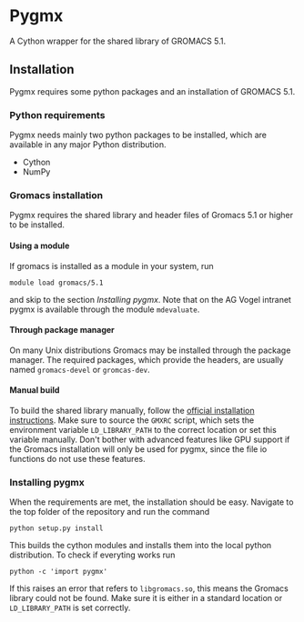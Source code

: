 # Pygmx

A Cython wrapper for the shared library of GROMACS 5.1.

## Installation

Pygmx requires some python packages and an installation of GROMACS 5.1.

### Python requirements

Pygmx needs mainly two python packages to be installed, which are available in any major Python distribution.

* Cython
* NumPy

### Gromacs installation

Pygmx requires the shared library and header files of Gromacs 5.1 or higher to be installed.

#### Using a module

If gromacs is installed as a module in your system, run

    module load gromacs/5.1

and skip to the section *Installing pygmx*.
Note that on the AG Vogel intranet pygmx is available through the module `mdevaluate`.

#### Through package manager

On many Unix distributions Gromacs may be installed through the package manager.
The required packages, which provide the headers, are usually named `gromacs-devel` or `gromcas-dev`.

#### Manual build

To build the shared library manually, follow the [official installation instructions](http://manual.gromacs.org/documentation/5.1.2/install-guide/index.html).
Make sure to source the `GMXRC` script, which sets the environment variable `LD_LIBRARY_PATH` to the correct location or set this variable manually.
Don't bother with advanced features like GPU support if the Gromacs installation will only be used for pygmx,
since the file io functions do not use these features.

### Installing pygmx

When the requirements are met, the installation should be easy.
Navigate to the top folder of the repository and run the command

    python setup.py install

This builds the cython modules and installs them into the local python distribution.
To check if everyting works run

    python -c 'import pygmx'

If this raises an error that refers to `libgromacs.so`, this means the Gromacs library could not be found.
Make sure it is either in a standard location or `LD_LIBRARY_PATH` is set correctly.
